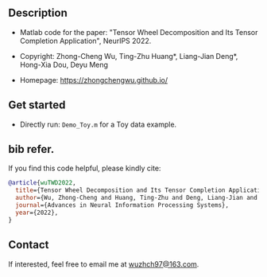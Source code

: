 ## Description
- Matlab code for the paper: \"Tensor Wheel Decomposition and Its Tensor Completion Application\", NeurIPS 2022.

- Copyright: Zhong-Cheng Wu, Ting-Zhu Huang\*, Liang-Jian Deng\*, Hong-Xia Dou, Deyu Meng

- Homepage: https://zhongchengwu.github.io/

## Get started
- Directly run: ``Demo_Toy.m`` for a Toy data example.

## bib refer.
If you find this code helpful, please kindly cite:
```bibtex
@article{wuTWD2022,
  title={Tensor Wheel Decomposition and Its Tensor Completion Application}, 
  author={Wu, Zhong-Cheng and Huang, Ting-Zhu and Deng, Liang-Jian and Dou, Hong-Xia and Meng, Deyu}, 
  journal={Advances in Neural Information Processing Systems},
  year={2022},  
}
```

## Contact
If interested, feel free to email me at <wuzhch97@163.com>.
